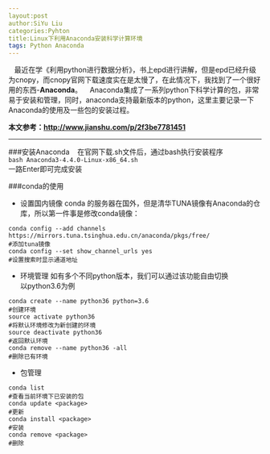 ```yaml
---
layout:post
author:SiYu Liu
categories:Pyhton
title:Linux下利用Anaconda安装科学计算环境
tags: Python Anaconda
---
```


&nbsp;&nbsp;&nbsp;最近在学《利用python进行数据分析》，书上epd进行讲解，但是epd已经升级为cnopy，而cnopy官网下载速度实在是太慢了，在此情况下，我找到了一个很好用的东西-**Anaconda**。
&nbsp;&nbsp;&nbsp;Anaconda集成了一系列python下科学计算的包，非常易于安装和管理，同时，anaconda支持最新版本的python，这里主要记录一下Anaconda的使用及一些包的安装过程。

**本文参考：http://www.jianshu.com/p/2f3be7781451**  

-----









###安装Anaconda
&nbsp;&nbsp;&nbsp;在官网下载.sh文件后，通过bash执行安装程序  
`bash Anaconda3-4.4.0-Linux-x86_64.sh`  
一路Enter即可完成安装

###conda的使用
 * 设置国内镜像
conda 的服务器在国外，但是清华TUNA镜像有Anaconda的仓库，所以第一件事是修改conda镜像：
```
conda config --add channels https://mirrors.tuna.tsinghua.edu.cn/anaconda/pkgs/free/
#添加tuna镜像
conda config --set show_channel_urls yes
#设置搜索时显示通道地址
```

* 环境管理
如有多个不同python版本，我们可以通过该功能自由切换  
以python3.6为例
```
conda create --name python36 python=3.6  
#创建环境  
source activate python36  
#将默认环境修改为新创建的环境  
source deactivate python36  
#返回默认环境  
conda remove --name python36 -all  
#删除已有环境  
```
* 包管理
```
conda list
#查看当前环境下已安装的包
conda update <package>
#更新
conda install <package>
#安装
conda remove <package>
#删除
```
